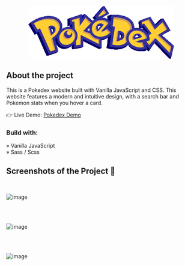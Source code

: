<div align='center'><img src="https://github.com/emodeth/pokedex/blob/master/logo.png"/></div>

<h2>About the project</h2>

<p>This is a Pokedex website built with Vanilla JavaScript and CSS. This
website features a modern and intuitive design, with a search bar and Pokemon stats when you hover a card.</p>

👉 Live Demo: <a target="_blank" href='https://pokedex-app-emodeth.netlify.app/'>Pokedex Demo</a>

<h3>Build with:</h3>

» Vanilla JavaScript <br>
» Sass / Scss

<h2>Screenshots of the Project 📸</h2>
<br>

![image](https://github.com/emodeth/pokedex/assets/110347611/d9afacb0-d760-4e8c-b864-31c1f3e7918c)

<br><br>

![image](https://github.com/emodeth/pokedex/assets/110347611/f201511a-ffe1-4933-b390-fa1a800f7100)

<br><br>

![image](https://github.com/emodeth/pokedex/assets/110347611/c3d8add5-c1d2-4687-8b56-d02adbc8fb6e)
